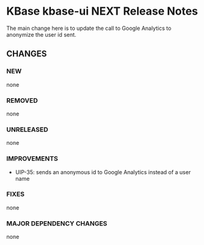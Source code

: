 # KBase kbase-ui NEXT Release Notes

The main change here is to update the call to Google Analytics to anonymize the user id sent.

## CHANGES

### NEW

none

### REMOVED

none

### UNRELEASED

none

### IMPROVEMENTS

- UIP-35: sends an anonymous id to Google Analytics instead of a user name

### FIXES

none

### MAJOR DEPENDENCY CHANGES

none
